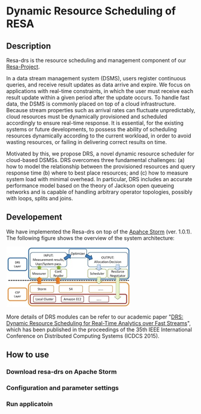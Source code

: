 # Dynamic Resource Scheduling of RESA

## Description
Resa-drs is the resource scheduling and management component of our [Resa-Project](http://www.resa-project.org/).

In a data stream management system (DSMS), users register continuous queries, and receive result updates as data arrive and expire. We focus on applications with real-time constraints, in which the user must receive each result update within a given period after the update occurs. To handle fast data, the DSMS is commonly placed on top of a cloud infrastructure. Because stream properties such as arrival rates can fluctuate unpredictably, cloud resources must be dynamically provisioned and scheduled accordingly to ensure real-time response. It is essential, for the existing systems or future developments, to possess the ability of scheduling resources dynamically according to the current workload, in order to avoid wasting resources, or failing in delivering correct results on time. 

Motivated by this, we propose DRS, a novel dynamic resource scheduler for cloud-based DSMSs. DRS overcomes three fundamental challenges: (a) how to model the relationship between the provisioned resources and query response time (b) where to best place resources; and (c) how to measure system load with minimal overhead. In particular, DRS includes an accurate performance model based on the theory of Jackson open queueing networks and is capable of handling arbitrary operator topologies, possibly with loops, splits and joins. 

## Developement
We have implemented the Resa-drs on top of the [Apahce Storm](http://storm.apache.org/) (ver. 1.0.1). The following figure shows the overview of the system architecture:

![Overview](/images/drsOverview.jpg)

More details of DRS modules can be refer to our academic paper "[DRS: Dynamic Resource Scheduling for Real-Time Analytics over Fast Streams](http://ieeexplore.ieee.org/xpl/articleDetails.jsp?arnumber=7164927)", which has been published in the proceedings of the 35th IEEE International Conference on Distributed Computing Systems (ICDCS 2015).

## How to use
### Download resa-drs on Apache Storm

### Configuration and parameter settings

### Run applicatoin


